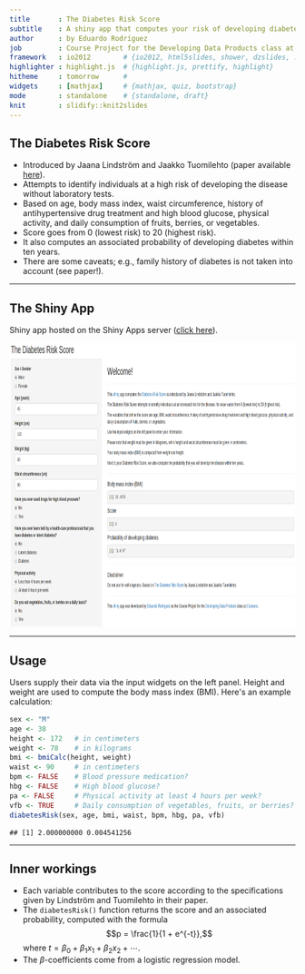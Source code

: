 ```yaml
---
title       : The Diabetes Risk Score
subtitle    : A shiny app that computes your risk of developing diabetes
author      : by Eduardo Rodríguez
job         : Course Project for the Developing Data Products class at Coursera
framework   : io2012        # {io2012, html5slides, shower, dzslides, ...}
highlighter : highlight.js  # {highlight.js, prettify, highlight}
hitheme     : tomorrow      # 
widgets     : [mathjax]     # {mathjax, quiz, bootstrap}
mode        : standalone    # {standalone, draft}
knit        : slidify::knit2slides
---
```


## The Diabetes Risk Score

- Introduced by Jaana Lindström and Jaakko Tuomilehto
  (paper available [here](http://www.ncbi.nlm.nih.gov/pubmed/12610029)).
- Attempts to identify individuals at a high risk of developing the disease
  without laboratory tests.
- Based on age, body mass index, waist circumference, history of
  antihypertensive drug treatment and high blood glucose, physical activity,
  and daily consumption of fruits, berries, or vegetables.
- Score goes from 0 (lowest risk) to 20 (highest risk).
- It also computes an associated probability of developing diabetes within ten years.
- There are some caveats; e.g., family history of diabetes is not taken
  into account (see paper!).

---

## The Shiny App

Shiny app hosted on the Shiny Apps server 
([click here](https://nemarona.shinyapps.io/Developing_Data_Products_Course_Project)).

<img class="center" src="shinyapp-screenshot.png" height=500>

---

## Usage



Users supply their data via the input widgets on the left panel.
Height and weight are used to compute the body mass index (BMI).
Here's an example calculation:

```r
sex <- "M"
age <- 38
height <- 172   # in centimeters
weight <- 78    # in kilograms
bmi <- bmiCalc(height, weight)
waist <- 90     # in centimeters
bpm <- FALSE    # Blood pressure medication?
hbg <- FALSE    # High blood glucose?
pa <- FALSE     # Physical activity at least 4 hours per week?
vfb <- TRUE     # Daily consumption of vegetables, fruits, or berries?
diabetesRisk(sex, age, bmi, waist, bpm, hbg, pa, vfb)
```

```
## [1] 2.000000000 0.004541256
```

---

## Inner workings

- Each variable contributes to the score according to the specifications
  given by Lindström and Tuomilehto in their paper.
- The `diabetesRisk()` function returns the score and an associated probability,
  computed with the formula
  $$p = \frac{1}{1 + e^{-t}},$$
  where $t = \beta_{0} + \beta_{1} x_{1} + \beta_{2} x_{2} + \cdots$.
- The $\beta$-coefficients come from a logistic regression model.

